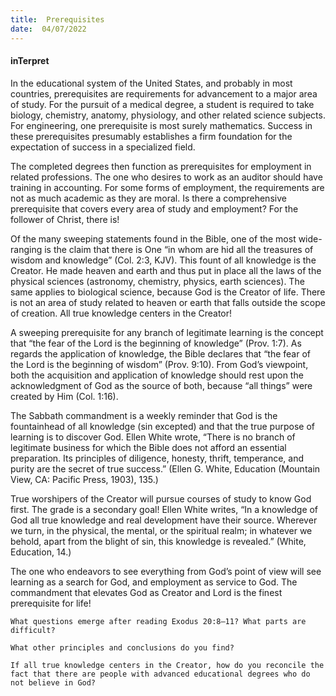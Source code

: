 ```yaml
---
title:  Prerequisites
date:  04/07/2022
---
```


#### inTerpret

In the educational system of the United States, and probably in most countries, prerequisites are requirements for advancement to a major area of study. For the pursuit of a medical degree, a student is required to take biology, chemistry, anatomy, physiology, and other related science subjects. For engineering, one prerequisite is most surely mathematics. Success in these prerequisites presumably establishes a firm foundation for the expectation of success in a specialized field.

The completed degrees then function as prerequisites for employment in related professions. The one who desires to work as an auditor should have training in accounting. For some forms of employment, the requirements are not as much academic as they are moral. Is there a comprehensive prerequisite that covers every area of study and employment? For the follower of Christ, there is!

Of the many sweeping statements found in the Bible, one of the most wide-ranging is the claim that there is One “in whom are hid all the treasures of wisdom and knowledge” (Col. 2:3, KJV). This fount of all knowledge is the Creator. He made heaven and earth and thus put in place all the laws of the physical sciences (astronomy, chemistry, physics, earth sciences). The same applies to biological science, because God is the Creator of life. There is not an area of study related to heaven or earth that falls outside the scope of creation. All true knowledge centers in the Creator!

A sweeping prerequisite for any branch of legitimate learning is the concept that “the fear of the Lord is the beginning of knowledge” (Prov. 1:7). As regards the application of knowledge, the Bible declares that “the fear of the Lord is the beginning of wisdom” (Prov. 9:10). From God’s viewpoint, both the acquisition and application of knowledge should rest upon the acknowledgment of God as the source of both, because “all things” were created by Him (Col. 1:16).

The Sabbath commandment is a weekly reminder that God is the fountainhead of all knowledge (sin excepted) and that the true purpose of learning is to discover God. Ellen White wrote, “There is no branch of legitimate business for which the Bible does not afford an essential preparation. Its principles of diligence, honesty, thrift, temperance, and purity are the secret of true success.” (Ellen G. White, Education (Mountain View, CA: Pacific Press, 1903), 135.)

True worshipers of the Creator will pursue courses of study to know God first. The grade is a secondary goal! Ellen White writes, “In a knowledge of God all true knowledge and real development have their source. Wherever we turn, in the physical, the mental, or the spiritual realm; in whatever we behold, apart from the blight of sin, this knowledge is revealed.” (White, Education, 14.)

The one who endeavors to see everything from God’s point of view will see learning as a search for God, and employment as service to God. The commandment that elevates God as Creator and Lord is the finest prerequisite for life!

`What questions emerge after reading Exodus 20:8–11? What parts are difficult?`

`What other principles and conclusions do you find?`

`If all true knowledge centers in the Creator, how do you reconcile the fact that there are people with advanced educational degrees who do not believe in God?`
